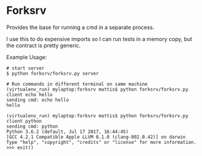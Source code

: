 # Forksrv
Provides the base for running a cmd in a separate process.

I use this to do expensive imports so I can run tests in a memory copy, but the contract is pretty generic.


Example Usage:
```
# start server
$ python forksrv/forksrv.py server
```

```
# Run commands in different terminal on same machine
(virtualenv_run) mylaptop:forksrv mattis$ python forksrv/forksrv.py client echo hello
sending cmd: echo hello
hello

(virtualenv_run) mylaptop:forksrv mattis$ python forksrv/forksrv.py client python
sending cmd: python
Python 3.6.2 (default, Jul 17 2017, 16:44:45)
[GCC 4.2.1 Compatible Apple LLVM 8.1.0 (clang-802.0.42)] on darwin
Type "help", "copyright", "credits" or "license" for more information.
>>> exit()
```
